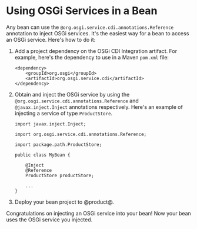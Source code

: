 # Using OSGi Services in a Bean 

Any bean can use the `@org.osgi.service.cdi.annotations.Reference` annotation to
inject OSGi services. It's the easiest way for a bean to access an OSGi service. Here's how to do it:

1.  Add a project dependency on the OSGi CDI Integration artifact. For example, 
here's the dependency to use in a Maven `pom.xml` file:

        <dependency>
            <groupId>org.osgi</groupId>
            <artifactId>org.osgi.service.cdi</artifactId>
        </dependency>

2.  Obtain and inject the OSGi service by using the 
`@org.osgi.service.cdi.annotations.Reference` and `@javax.inject.Inject`
annotations respectively. Here's an example of injecting a service of type
`ProductStore`. 

        import javax.inject.Inject;

        import org.osgi.service.cdi.annotations.Reference;

        import package.path.ProductStore;

        public class MyBean {

            @Inject
            @Reference
            ProductStore productStore;

            ...
        }

3.  Deploy your bean project to @product@. 

Congratulations on injecting an OSGi service into your bean! Now your bean uses
the OSGi service you injected.
